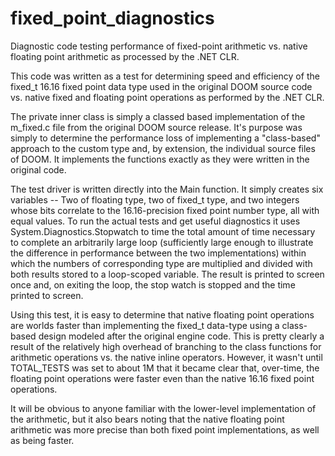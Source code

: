 # fixed_point_diagnostics
Diagnostic code testing performance of fixed-point arithmetic vs. native floating point arithmetic as
processed by the .NET CLR.

This code was written as a test for determining speed and efficiency of the fixed_t 16.16 fixed point
data type used in the original DOOM source code vs. native fixed and floating point operations as
performed by the .NET CLR.

The private inner class is simply a classed based implementation of the m_fixed.c file from the original
DOOM source release. It's purpose was simply to determine the performance loss of implementing a "class-based"
approach to the custom type and, by extension, the individual source files of DOOM.  It implements the functions
exactly as they were written in the original code.

The test driver is written directly into the Main function. It simply creates six variables --
Two of floating type, two of fixed_t type, and two integers whose bits correlate to the
16.16-precision fixed point number type, all with equal values. To run the actual tests and get
useful diagnostics it uses System.Diagnostics.Stopwatch to time the total amount of time necessary to
complete an arbitrarily large loop (sufficiently large enough to illustrate the
difference in performance between the two implementations) within which the numbers of
corresponding type are multiplied and divided with both results stored to a loop-scoped variable.
The result is printed to screen once and, on exiting the loop, the stop watch is stopped
and the time printed to screen.

Using this test, it is easy to determine that native floating point operations are worlds
faster than implementing the fixed_t data-type using a class-based design modeled after the
original engine code.  This is pretty clearly a result of the relatively high overhead of
branching to the class functions for arithmetic operations vs. the native inline operators.
However, it wasn't until TOTAL_TESTS was set to about 1M that it became clear that,
over-time, the floating point operations were faster even than the native
16.16 fixed point operations.

It will be obvious to anyone familiar with the lower-level implementation of the
arithmetic, but it also bears noting that the native floating point arithmetic was more
precise than both fixed point implementations, as well as being faster.